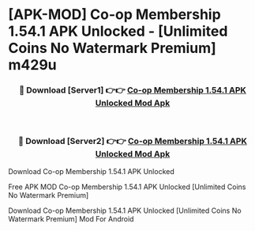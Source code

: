 # [APK-MOD] Co-op Membership 1.54.1 APK Unlocked - [Unlimited Coins No Watermark Premium] m429u



<div align="center">
<h3>🔴 Download [Server1] 👉👉 <a href="https://momento.my/?title=Co-op_Membership_1.54.1_APK_Unlocked">Co-op Membership 1.54.1 APK Unlocked Mod Apk</a></h3><br>

<h3>🔴 Download [Server2] 👉👉 <a href="https://momento.my/?title=Co-op_Membership_1.54.1_APK_Unlocked">Co-op Membership 1.54.1 APK Unlocked Mod Apk</a></h3>
</div>



Download Co-op Membership 1.54.1 APK Unlocked 

Free APK MOD Co-op Membership 1.54.1 APK Unlocked [Unlimited Coins No Watermark Premium]

Download Co-op Membership 1.54.1 APK Unlocked [Unlimited Coins No Watermark Premium] Mod For Android
